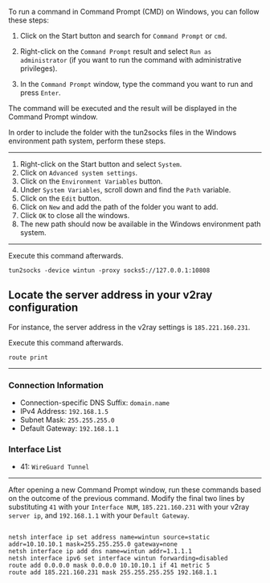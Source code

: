 

To run a command in Command Prompt (CMD) on Windows, you can follow these steps:

1. Click on the Start button and search for `Command Prompt` or `cmd`.

2. Right-click on the `Command Prompt` result and select `Run as administrator` (if you want to run the command with administrative privileges).

3. In the `Command Prompt` window, type the command you want to run and press `Enter`.


The command will be executed and the result will be displayed in the Command Prompt window.



In order to include the folder with the tun2socks files in the Windows environment path system, perform these steps.

--------------------------------

1. Right-click on the Start button and select `System`.
2. Click on `Advanced system settings`.
3. Click on the `Environment Variables` button.
4. Under `System Variables`, scroll down and find the `Path` variable.
5. Click on the `Edit` button.
6. Click on `New` and add the path of the folder you want to add.
7. Click `OK` to close all the windows.
8. The new path should now be available in the Windows environment path system.


----------------------------------------------
Execute this command afterwards.

```
tun2socks -device wintun -proxy socks5://127.0.0.1:10808

```
## Locate the server address in your v2ray configuration
For instance, the server address in the v2ray settings is `185.221.160.231`.


Execute this command afterwards.


```
route print

```
---------------------
 ### Connection Information

- Connection-specific DNS Suffix: `domain.name`
- IPv4 Address: `192.168.1.5`
- Subnet Mask: `255.255.255.0`
- Default Gateway: `192.168.1.1`

### Interface List

- 41: `WireGuard Tunnel`

---------------------------


After opening a new Command Prompt window, run these commands based on the outcome of the previous command.
Modify the final two lines by substituting `41` with your `Interface NUM`, `185.221.160.231` with your v2ray `server ip`, and `192.168.1.1` with your `Default Gateway`.


```

netsh interface ip set address name=wintun source=static addr=10.10.10.1 mask=255.255.255.0 gateway=none
netsh interface ip add dns name=wintun addr=1.1.1.1
netsh interface ipv6 set interface wintun forwarding=disabled
route add 0.0.0.0 mask 0.0.0.0 10.10.10.1 if 41 metric 5
route add 185.221.160.231 mask 255.255.255.255 192.168.1.1

```

